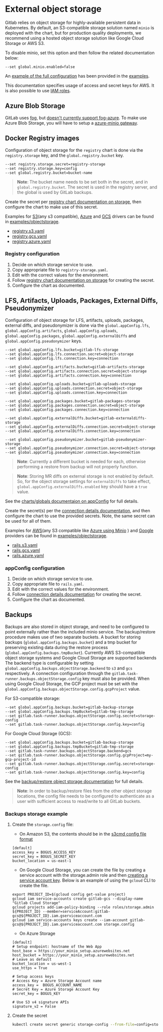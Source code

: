 # External object storage

Gitlab relies on object storage for highly-available persistent data in Kubernetes.
By default, an S3-compatible storage solution named `minio` is deployed with the
chart, but for production quality deployments, we recommend using a hosted
object storage solution like Google Cloud Storage or AWS S3.

To disable minio, set this option and then follow the related documentation below:

```
--set global.minio.enabled=false
```

An [example of the full configuration](https://gitlab.com/charts/gitlab/blob/master/examples/values-external-objectstorage.yaml)
has been provided in the [examples](https://gitlab.com/charts/gitlab/tree/master/examples).

This documentation specifies usage of access and secret keys for AWS. It is also possible to use [IAM roles](./aws-iam-roles.md).

## Azure Blob Storage

GitLab uses [fog](https://github.com/fog/fog), but [doesn't currently support fog-azure](https://gitlab.com/gitlab-org/gitlab-foss/issues/55624). To make use Azure Blob Storage, you will have to setup a [azure-minio gateway](./azure-minio-gateway.md).

## Docker Registry images

Configuration of object storage for the `registry` chart is done via the `registry.storage` key, and the `global.registry.bucket` key.

```
--set registry.storage.secret=registry-storage
--set registry.storage.key=config
--set global.registry.bucket=bucket-name
```

> **Note**: The bucket name needs to be set both in the secret, and in `global.registry.bucket`. The secret is used in the registry server, and
the global is used by GitLab backups.

Create the secret per [registry chart documentation on storage](../../charts/registry/index.md#storage), then configure the chart to make use of this secret.

Examples for [S3][storage-s3](any s3 compatible), [Azure][storage-azure] and [GCS][storage-gcs] drivers can be found in
[examples/objectstorage](https://gitlab.com/charts/gitlab/tree/master/examples/objectstorage).

- [registry.s3.yaml](https://gitlab.com/charts/gitlab/tree/master/examples/objectstorage/registry.s3.yaml)
- [registry.gcs.yaml](https://gitlab.com/charts/gitlab/tree/master/examples/objectstorage/registry.gcs.yaml)
- [registry.azure.yaml](https://gitlab.com/charts/gitlab/tree/master/examples/objectstorage/registry.azure.yaml)

[storage-s3]: https://docs.docker.com/registry/storage-drivers/s3
[storage-gcs]: https://docs.docker.com/registry/storage-drivers/gcs
[storage-azure]: https://docs.docker.com/registry/storage-drivers/azure

### Registry configuration

1. Decide on which storage service to use.
1. Copy appropriate file to `registry-storage.yaml`.
1. Edit with the correct values for the environment.
1. Follow [registry chart documentation on storage](../../charts/registry/index.md#storage) for creating the secret.
1. Configure the chart as documented.

## LFS, Artifacts, Uploads, Packages, External Diffs, Pseudonymizer

Configuration of object storage for LFS, artifacts, uploads, packages, external
diffs, and pseudonymizer is done via the `global.appConfig.lfs`,
`global.appConfig.artifacts`, `global.appConfig.uploads`,
`global.appConfig.packages`, `global.appConfig.externalDiffs` and `global.appConfig.pseudonymizer` keys.

```
--set global.appConfig.lfs.bucket=gitlab-lfs-storage
--set global.appConfig.lfs.connection.secret=object-storage
--set global.appConfig.lfs.connection.key=connection

--set global.appConfig.artifacts.bucket=gitlab-artifacts-storage
--set global.appConfig.artifacts.connection.secret=object-storage
--set global.appConfig.artifacts.connection.key=connection

--set global.appConfig.uploads.bucket=gitlab-uploads-storage
--set global.appConfig.uploads.connection.secret=object-storage
--set global.appConfig.uploads.connection.key=connection

--set global.appConfig.packages.bucket=gitlab-packages-storage
--set global.appConfig.packages.connection.secret=object-storage
--set global.appConfig.packages.connection.key=connection

--set global.appConfig.externalDiffs.bucket=gitlab-externaldiffs-storage
--set global.appConfig.externalDiffs.connection.secret=object-storage
--set global.appConfig.externalDiffs.connection.key=connection

--set global.appConfig.pseudonymizer.bucket=gitlab-pseudonymizer-storage
--set global.appConfig.pseudonymizer.connection.secret=object-storage
--set global.appConfig.pseudonymizer.connection.key=connection
```

> **Note**: Currently a different bucket is needed for each, otherwise performing a restore from backup will not properly function.

> **Note**: Storing MR diffs on external storage is not enabled by default. So,
> for the object storage settings for `externalDiffs` to take effect,
> `global.appConfig.externalDiffs.enabled` key should have a `true` value.

See the [charts/globals documentaion on appConfig](../../charts/globals.md#configure-appconfig-settings) for full details.

Create the secret(s) per the [connection details documentation](../../charts/globals.md#connection), and then configure the chart to use the provided secrets. Note, the same secret can be used for all of them.

Examples for [AWS][fog-aws](any S3 compatible like [Azure using Minio][minio-azure] ) and [Google][fog-gcs] providers can be found in
[examples/objectstorage](https://gitlab.com/charts/gitlab/tree/master/examples/objectstorage).

- [rails.s3.yaml](https://gitlab.com/charts/gitlab/tree/master/examples/objectstorage/rails.s3.yaml)
- [rails.gcs.yaml](https://gitlab.com/charts/gitlab/tree/master/examples/objectstorage/rails.gcs.yaml)
- [rails.azure.yaml](https://gitlab.com/charts/gitlab/tree/master/examples/objectstorage/rails.azure.yaml)

[fog-aws]: https://fog.io/storage/#using-amazon-s3-and-fog
[fog-gcs]: https://fog.io/storage/#google-cloud-storage
[minio-azure]: ./azure-minio-gateway.md

### appConfig configuration

1. Decide on which storage service to use.
1. Copy appropriate file to `rails.yaml`.
1. Edit with the correct values for the environment.
1. Follow [connection details documentation](../../charts/globals.md#connection) for creating the secret.
1. Configure the chart as documented.

## Backups

Backups are also stored in object storage, and need to be configured to point
externally rather than the included minio service. The backup/restore procedure makes
use of two separate buckets. A bucket for storing backups (`global.appConfig.backups.bucket`)
and a tmp bucket for preserving existing data during the restore process (`global.appConfig.backups.tmpBucket`).
Currently AWS S3-compatible object storage systems and Google Cloud Storage are supported backends
The backend type is configurable by setting `global.appConfig.backups.objectStorage.backend` to `s3` and `gcs` respectively.
A connection configuration through the `gitlab.task-runner.backups.objectStorage.config` key must also be provided.
When using Google Cloud Storage, the GCP project must be set with the `global.appConfig.backups.objectStorage.config.gcpProject` value.

For S3-compatible storage:

```
--set global.appConfig.backups.bucket=gitlab-backup-storage
--set global.appConfig.backups.tmpBucket=gitlab-tmp-storage
--set gitlab.task-runner.backups.objectStorage.config.secret=storage-config
--set gitlab.task-runner.backups.objectStorage.config.key=config
```

For Google Cloud Storage (GCS):

```
--set global.appConfig.backups.bucket=gitlab-backup-storage
--set global.appConfig.backups.tmpBucket=gitlab-tmp-storage
--set gitlab.task-runner.backups.objectStorage.backend=gcs
--set gitlab.task-runner.backups.objectStorage.config.gcpProject=my-gcp-project-id
--set gitlab.task-runner.backups.objectStorage.config.secret=storage-config
--set gitlab.task-runner.backups.objectStorage.config.key=config
```

See the [backup/restore object storage documentation](../../backup-restore/index.md#object-storage) for full details.

> **Note**: In order to backup/restore files from the other object storage locations, the config file needs to be
> configured to authenticate as a user with sufficient access to read/write to all GitLab buckets.

### Backups storage example

1. Create the `storage.config` file:

    - On Amazon S3, the contents should be in the [s3cmd config file format](https://s3tools.org/kb/item14.htm)

    ```
    [default]
    access_key = BOGUS_ACCESS_KEY
    secret_key = BOGUS_SECRET_KEY
    bucket_location = us-east-1
    ```

    - On Google Cloud Storage, you can create the file by creating a service account
      with the storage.admin role and then
      [creating a service account key](https://cloud.google.com/iam/docs/creating-managing-service-account-keys#creating_service_account_keys).
      Below is an example of using the `gcloud` CLI to create the file.

    ```shell
    export PROJECT_ID=$(gcloud config get-value project)
    gcloud iam service-accounts create gitlab-gcs --display-name "Gitlab Cloud Storage"
    gcloud projects add-iam-policy-binding --role roles/storage.admin ${PROJECT_ID} --member=serviceAccount:gitlab-gcs@${PROJECT_ID}.iam.gserviceaccount.com
    gcloud iam service-accounts keys create --iam-account gitlab-gcs@${PROJECT_ID}.iam.gserviceaccount.com storage.config
    ```

    - On Azure Storage

    ```
    [default]
    # Setup endpoint: hostname of the Web App
    host_base = https://your_minio_setup.azurewebsites.net
    host_bucket = https://your_minio_setup.azurewebsites.net
    # Leave as default
    bucket_location = us-west-1
    use_https = True

    # Setup access keys
    # Access Key = Azure Storage Account name
    access_key =  BOGUS_ACCOUNT_NAME
    # Secret Key = Azure Storage Account Key
    secret_key = BOGUS_KEY

    # Use S3 v4 signature APIs
    signature_v2 = False
    ```

1. Create the secret

    ```bash
    kubectl create secret generic storage-config --from-file=config=storage.config
    ```
